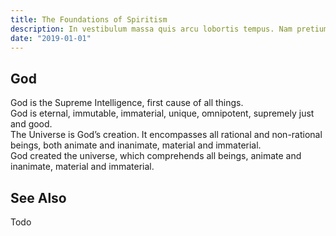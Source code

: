 ```yaml
---
title: The Foundations of Spiritism
description: In vestibulum massa quis arcu lobortis tempus. Nam pretium arcu in odio vulputate luctus.
date: "2019-01-01"
---
```



## God
God is the Supreme Intelligence, first cause of all things.  
God is eternal, immutable, immaterial, unique, omnipotent, supremely just and good.  
The Universe is God’s creation. It encompasses all rational and non-rational beings, both animate and inanimate, material and immaterial.  
God created the universe, which comprehends all beings, animate and inanimate, material and immaterial.  

## See Also
Todo
